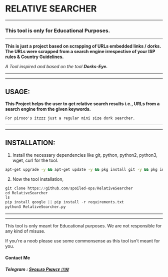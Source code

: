 # RELATIVE SEARCHER
---
### This tool is only for Educational Purposes.
---

****This is just a project based on scrapping of URLs embedded links / dorks. The URLs were scrapped from a search engine irrespective of your ISP rules & Country Guidelines.****

_A Tool inspired and based on the tool **Dorks-Eye.**_

---
---
## USAGE:
**This Project helps the user to get relative search results i.e., URLs  from a search engine from the given keywords.**

	For pirooo's itzzz just a regular mini size dork searcher.
----
----

## INSTALLATION:
1. Install the necessary dependencies like git, python, python2, python3, wget, curl for the tool.
```bash
apt-get upgrade -y && apt-get update -y && pkg install git -y && pkg install python -y && pkg install python2 -y && pkg install python3 -y && pkg install wget -y && pkg install curl -y  && clear && echo -e " Necessary packages were installed. You're good to go now."
```
2. Now the tool installation,
```python
git clone https://github.com/spoiled-ops/RelativeSearcher
cd RelativeSearcher
ls
pip install google || pip install -r requirements.txt
python3 RelativeSearcher.py
```
---
----

<!--more-->
This tool is only meant for Educational purposes. We are not responsible for any kind of misuse. 

If you're a noob please use some commonsense as this tool isn't meant for you.

#### Contact Me
##### Telegram : [Sᴘᴏɪʟᴇᴅ Pʀɪɴᴄᴇ 🇮🇳](http://t.me/SpoiledPrince "Sᴘᴏɪʟᴇᴅ Pʀɪɴᴄᴇ 🇮🇳")
